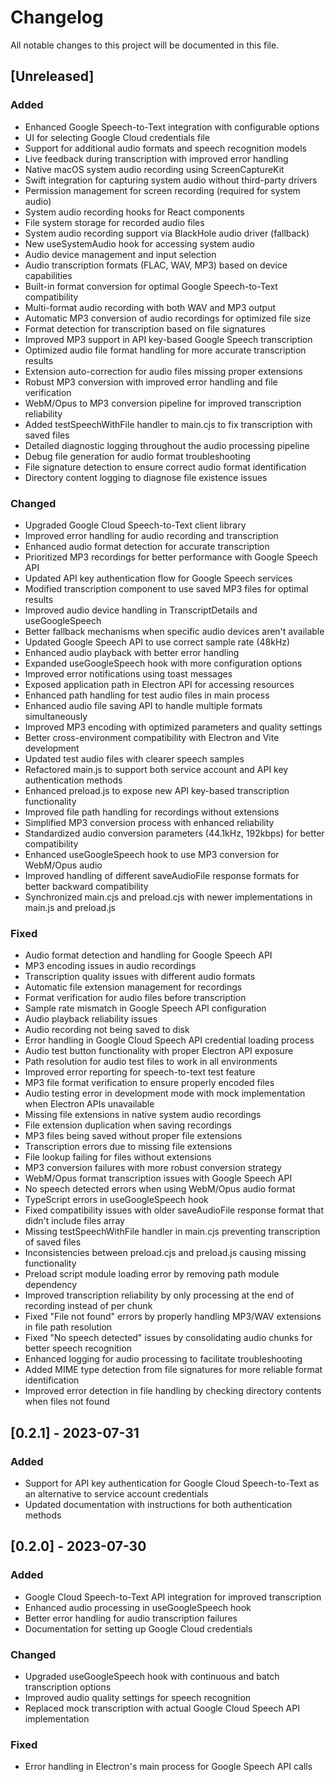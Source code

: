# Changelog

All notable changes to this project will be documented in this file.

## [Unreleased]

### Added
- Enhanced Google Speech-to-Text integration with configurable options
- UI for selecting Google Cloud credentials file
- Support for additional audio formats and speech recognition models
- Live feedback during transcription with improved error handling
- Native macOS system audio recording using ScreenCaptureKit
- Swift integration for capturing system audio without third-party drivers
- Permission management for screen recording (required for system audio)
- System audio recording hooks for React components
- File system storage for recorded audio files
- System audio recording support via BlackHole audio driver (fallback)
- New useSystemAudio hook for accessing system audio
- Audio device management and input selection
- Audio transcription formats (FLAC, WAV, MP3) based on device capabilities
- Built-in format conversion for optimal Google Speech-to-Text compatibility
- Multi-format audio recording with both WAV and MP3 output
- Automatic MP3 conversion of audio recordings for optimized file size
- Format detection for transcription based on file signatures
- Improved MP3 support in API key-based Google Speech transcription
- Optimized audio file format handling for more accurate transcription results
- Extension auto-correction for audio files missing proper extensions
- Robust MP3 conversion with improved error handling and file verification
- WebM/Opus to MP3 conversion pipeline for improved transcription reliability
- Added testSpeechWithFile handler to main.cjs to fix transcription with saved files
- Detailed diagnostic logging throughout the audio processing pipeline
- Debug file generation for audio format troubleshooting
- File signature detection to ensure correct audio format identification
- Directory content logging to diagnose file existence issues

### Changed
- Upgraded Google Cloud Speech-to-Text client library
- Improved error handling for audio recording and transcription
- Enhanced audio format detection for accurate transcription
- Prioritized MP3 recordings for better performance with Google Speech API
- Updated API key authentication flow for Google Speech services
- Modified transcription component to use saved MP3 files for optimal results
- Improved audio device handling in TranscriptDetails and useGoogleSpeech
- Better fallback mechanisms when specific audio devices aren't available
- Updated Google Speech API to use correct sample rate (48kHz)
- Enhanced audio playback with better error handling
- Expanded useGoogleSpeech hook with more configuration options
- Improved error notifications using toast messages
- Exposed application path in Electron API for accessing resources
- Enhanced path handling for test audio files in main process
- Enhanced audio file saving API to handle multiple formats simultaneously
- Improved MP3 encoding with optimized parameters and quality settings
- Better cross-environment compatibility with Electron and Vite development
- Updated test audio files with clearer speech samples
- Refactored main.js to support both service account and API key authentication methods
- Enhanced preload.js to expose new API key-based transcription functionality
- Improved file path handling for recordings without extensions
- Simplified MP3 conversion process with enhanced reliability
- Standardized audio conversion parameters (44.1kHz, 192kbps) for better compatibility
- Enhanced useGoogleSpeech hook to use MP3 conversion for WebM/Opus audio
- Improved handling of different saveAudioFile response formats for better backward compatibility
- Synchronized main.cjs and preload.cjs with newer implementations in main.js and preload.js

### Fixed
- Audio format detection and handling for Google Speech API
- MP3 encoding issues in audio recordings
- Transcription quality issues with different audio formats
- Automatic file extension management for recordings
- Format verification for audio files before transcription
- Sample rate mismatch in Google Speech API configuration
- Audio playback reliability issues
- Audio recording not being saved to disk
- Error handling in Google Cloud Speech API credential loading process
- Audio test button functionality with proper Electron API exposure
- Path resolution for audio test files to work in all environments
- Improved error reporting for speech-to-text test feature
- MP3 file format verification to ensure properly encoded files
- Audio testing error in development mode with mock implementation when Electron APIs unavailable
- Missing file extensions in native system audio recordings
- File extension duplication when saving recordings
- MP3 files being saved without proper file extensions
- Transcription errors due to missing file extensions
- File lookup failing for files without extensions
- MP3 conversion failures with more robust conversion strategy
- WebM/Opus format transcription issues with Google Speech API
- No speech detected errors when using WebM/Opus audio format
- TypeScript errors in useGoogleSpeech hook
- Fixed compatibility issues with older saveAudioFile response format that didn't include files array
- Missing testSpeechWithFile handler in main.cjs preventing transcription of saved files
- Inconsistencies between preload.cjs and preload.js causing missing functionality
- Preload script module loading error by removing path module dependency
- Improved transcription reliability by only processing at the end of recording instead of per chunk
- Fixed "File not found" errors by properly handling MP3/WAV extensions in file path resolution
- Fixed "No speech detected" issues by consolidating audio chunks for better speech recognition
- Enhanced logging for audio processing to facilitate troubleshooting
- Added MIME type detection from file signatures for more reliable format identification
- Improved error detection in file handling by checking directory contents when files not found

## [0.2.1] - 2023-07-31

### Added
- Support for API key authentication for Google Cloud Speech-to-Text as an alternative to service account credentials
- Updated documentation with instructions for both authentication methods

## [0.2.0] - 2023-07-30

### Added
- Google Cloud Speech-to-Text API integration for improved transcription
- Enhanced audio processing in useGoogleSpeech hook
- Better error handling for audio transcription failures
- Documentation for setting up Google Cloud credentials

### Changed
- Upgraded useGoogleSpeech hook with continuous and batch transcription options
- Improved audio quality settings for speech recognition
- Replaced mock transcription with actual Google Cloud Speech API implementation

### Fixed
- Error handling in Electron's main process for Google Speech API calls 